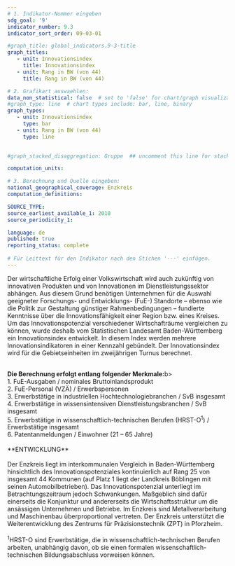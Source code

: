 ```yaml
---
# 1. Indikator-Nummer eingeben 
sdg_goal: '9'
indicator_number: 9.3
indicator_sort_order: 09-03-01

#graph_title: global_indicators.9-3-title
graph_titles:
   - unit: Innovationsindex
     title: Innovationsindex
   - unit: Rang in BW (von 44)
     title: Rang in BW (von 44)

# 2. Grafikart auswaehlen: 
data_non_statistical: false  # set to 'false' for chart/graph visualization
#graph_type: line  # chart types include: bar, line, binary
graph_types:
   - unit: Innovationsindex
     type: bar
   - unit: Rang in BW (von 44)
     type: line
 

#graph_stacked_disaggregation: Gruppe  ## uncomment this line for stacked bars. eplace 'Geschlecht' with the field of aggregation. 

computation_units:

# 3. Berechnung und Quelle eingeben: 
national_geographical_coverage: Enzkreis
computation_definitions:

SOURCE_TYPE:
source_earliest_available_1: 2010
source_periodicity_1:

language: de   
published: true 
reporting_status: complete
 
# Für Leittext für den Indikator nach den Stichen '---' einfügen. 
---
```

Der wirtschaftliche Erfolg einer Volkswirtschaft wird auch zukünftig von innovativen Produkten und von Innovationen im Dienstleistungssektor abhängen. Aus diesem Grund benötigen Unternehmen für die Auswahl geeigneter Forschungs- und Entwicklungs- (FuE-) Standorte – ebenso wie die Politik zur Gestaltung günstiger Rahmenbedingungen – fundierte Kenntnisse über die Innovationsfähigkeit einer Region bzw. eines Kreises. Um das Innovationspotenzial verschiedener Wirtschafträume vergleichen zu können, wurde deshalb vom Statistischen Landesamt Baden-Württemberg ein Innovationsindex entwickelt. In diesem Index werden mehrere Innovationsindikatoren in einer Kennzahl gebündelt. Der Innovationsindex wird für die Gebietseinheiten im zweijährigen Turnus berechnet. <br>
<br>
<div> <b>Die Berechnung erfolgt entlang folgender Merkmale:</b>b> <br> 
1. FuE-Ausgaben / nominales Bruttoinlandsprodukt <br>
2. FuE-Personal (VZÄ) / Erwerbspersonen <br>
3. Erwerbstätige in industriellen Hochtechnologiebranchen / SvB insgesamt <br>
4. Erwerbstätige in wissensintensiven Dienstleistungsbranchen / SvB insgesamt <br>
5. Erwerbstätige in wissenschaftlich-technischen Berufen (HRST-O<sup>1</sup>) / Erwerbstätige insgesamt <br>
6. Patentanmeldungen / Einwohner (21 – 65 Jahre)</div> 
<br>
**ENTWICKLUNG** <br>
<br>
Der Enzkreis liegt im interkommunalen Vergleich in Baden-Württemberg hinsichtlich des Innovationspotenziales kontinuierlich auf Rang 25 von insgesamt 44 Kommunen (auf Platz 1 liegt der Landkreis Böblingen mit seinen Automobilbetrieben). Das Innovationspotenzial unterliegt im Betrachtungszeitraum jedoch Schwankungen. Maßgeblich sind dafür einerseits die Konjunktur und andererseits die Wirtschaftsstruktur um die ansässigen Unternehmen und Betriebe. Im Enzkreis sind Metallverarbeitung und Maschinenbau überproportional vertreten. Der Enzkreis unterstützt die Weiterentwicklung des Zentrums für Präzisionstechnik (ZPT) in Pforzheim.
<br>
<br>
<sup>1</sup>HRST-O sind Erwerbstätige, die in wissenschaftlich-technischen Berufen arbeiten, unabhängig davon, ob sie einen formalen wissenschaftlich-technischen Bildungsabschluss vorweisen können.
